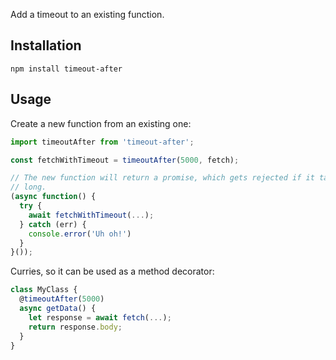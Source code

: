 Add a timeout to an existing function.


Installation
------------

`npm install timeout-after`


Usage
-----

Create a new function from an existing one:

```javascript
import timeoutAfter from 'timeout-after';

const fetchWithTimeout = timeoutAfter(5000, fetch);

// The new function will return a promise, which gets rejected if it takes too
// long.
(async function() {
  try {
    await fetchWithTimeout(...);
  } catch (err) {
    console.error('Uh oh!')
  }
}());
```

Curries, so it can be used as a method decorator:

```javascript
class MyClass {
  @timeoutAfter(5000)
  async getData() {
    let response = await fetch(...);
    return response.body;
  }
}
```
